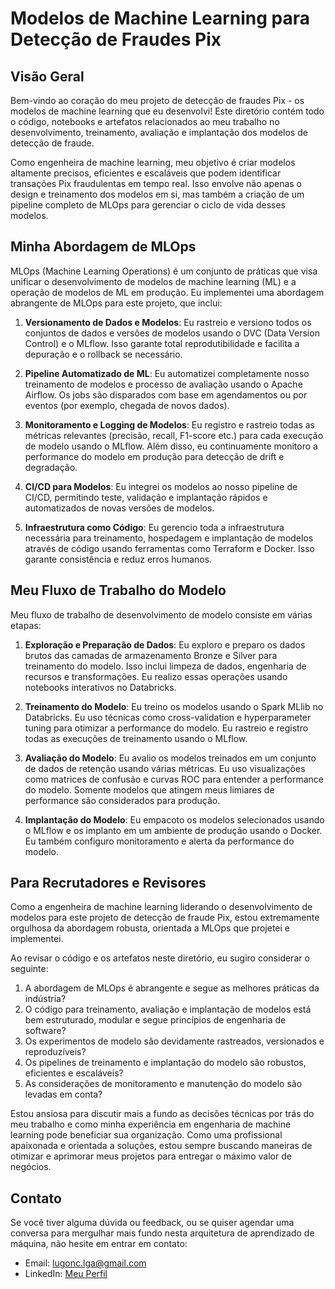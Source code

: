 # Modelos de Machine Learning para Detecção de Fraudes Pix

## Visão Geral

Bem-vindo ao coração do meu projeto de detecção de fraudes Pix - os modelos de machine learning que eu desenvolvi! Este diretório contém todo o código, notebooks e artefatos relacionados ao meu trabalho no desenvolvimento, treinamento, avaliação e implantação dos modelos de detecção de fraude.

Como engenheira de machine learning, meu objetivo é criar modelos altamente precisos, eficientes e escaláveis que podem identificar transações Pix fraudulentas em tempo real. Isso envolve não apenas o design e treinamento dos modelos em si, mas também a criação de um pipeline completo de MLOps para gerenciar o ciclo de vida desses modelos.

## Minha Abordagem de MLOps 

MLOps (Machine Learning Operations) é um conjunto de práticas que visa unificar o desenvolvimento de modelos de machine learning (ML) e a operação de modelos de ML em produção. Eu implementei uma abordagem abrangente de MLOps para este projeto, que inclui:

1. **Versionamento de Dados e Modelos**: Eu rastreio e versiono todos os conjuntos de dados e versões de modelos usando o DVC (Data Version Control) e o MLflow. Isso garante total reprodutibilidade e facilita a depuração e o rollback se necessário.

2. **Pipeline Automatizado de ML**: Eu automatizei completamente nosso treinamento de modelos e processo de avaliação usando o Apache Airflow. Os jobs são disparados com base em agendamentos ou por eventos (por exemplo, chegada de novos dados).

3. **Monitoramento e Logging de Modelos**: Eu registro e rastreio todas as métricas relevantes (precisão, recall, F1-score etc.) para cada execução de modelo usando o MLflow. Além disso, eu continuamente monitoro a performance do modelo em produção para detecção de drift e degradação.

4. **CI/CD para Modelos**: Eu integrei os modelos ao nosso pipeline de CI/CD, permitindo teste, validação e implantação rápidos e automatizados de novas versões de modelos.

5. **Infraestrutura como Código**: Eu gerencio toda a infraestrutura necessária para treinamento, hospedagem e implantação de modelos através de código usando ferramentas como Terraform e Docker. Isso garante consistência e reduz erros humanos.

## Meu Fluxo de Trabalho do Modelo

Meu fluxo de trabalho de desenvolvimento de modelo consiste em várias etapas:

1. **Exploração e Preparação de Dados**: Eu exploro e preparo os dados brutos das camadas de armazenamento Bronze e Silver para treinamento do modelo. Isso inclui limpeza de dados, engenharia de recursos e transformações. Eu realizo essas operações usando notebooks interativos no Databricks.

2. **Treinamento do Modelo**: Eu treino os modelos usando o Spark MLlib no Databricks. Eu uso técnicas como cross-validation e hyperparameter tuning para otimizar a performance do modelo. Eu rastreio e registro todas as execuções de treinamento usando o MLflow.

3. **Avaliação do Modelo**: Eu avalio os modelos treinados em um conjunto de dados de retenção usando várias métricas. Eu uso visualizações como matrices de confusão e curvas ROC para entender a performance do modelo. Somente modelos que atingem meus limiares de performance são considerados para produção.

4. **Implantação do Modelo**: Eu empacoto os modelos selecionados usando o MLflow e os implanto em um ambiente de produção usando o Docker. Eu também configuro monitoramento e alerta da performance do modelo.

## Para Recrutadores e Revisores

Como a engenheira de machine learning liderando o desenvolvimento de modelos para este projeto de detecção de fraude Pix, estou extremamente orgulhosa da abordagem robusta, orientada a MLOps que projetei e implementei.

Ao revisar o código e os artefatos neste diretório, eu sugiro considerar o seguinte:

1. A abordagem de MLOps é abrangente e segue as melhores práticas da indústria?
2. O código para treinamento, avaliação e implantação de modelos está bem estruturado, modular e segue princípios de engenharia de software?
3. Os experimentos de modelo são devidamente rastreados, versionados e reproduzíveis?
4. Os pipelines de treinamento e implantação do modelo são robustos, eficientes e escaláveis?
5. As considerações de monitoramento e manutenção do modelo são levadas em conta?

Estou ansiosa para discutir mais a fundo as decisões técnicas por trás do meu trabalho e como minha experiência em engenharia de machine learning pode beneficiar sua organização. Como uma profissional apaixonada e orientada a soluções, estou sempre buscando maneiras de otimizar e aprimorar meus projetos para entregar o máximo valor de negócios.

## Contato

Se você tiver alguma dúvida ou feedback, ou se quiser agendar uma conversa para mergulhar mais fundo nesta arquitetura de aprendizado de máquina, não hesite em entrar em contato:

- Email: lugonc.lga@gmail.com
- LinkedIn: [Meu Perfil](https://www.linkedin.com/in/luanagoncalves05/)
